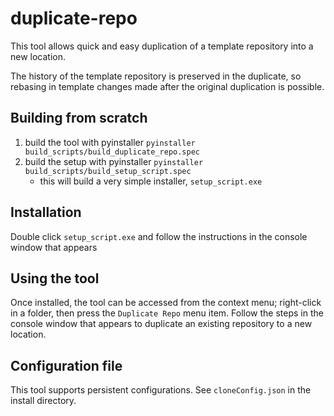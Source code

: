 # duplicate-repo

This tool allows quick and easy duplication of a template repository into a new location.

The history of the template repository is preserved in the duplicate, so rebasing in template changes made after the original duplication is possible.

## Building from scratch

1. build the tool with pyinstaller `pyinstaller build_scripts/build_duplicate_repo.spec`
1. build the setup with pyinstaller `pyinstaller build_scripts/build_setup_script.spec`
    - this will build a very simple installer, `setup_script.exe`

## Installation

Double click `setup_script.exe` and follow the instructions in the console window that appears

## Using the tool

Once installed, the tool can be accessed from the context menu; right-click in a folder, then press the `Duplicate Repo` menu item. Follow the steps in the console window that appears to duplicate an existing repository to a new location.

## Configuration file

This tool supports persistent configurations. See `cloneConfig.json` in the install directory.
